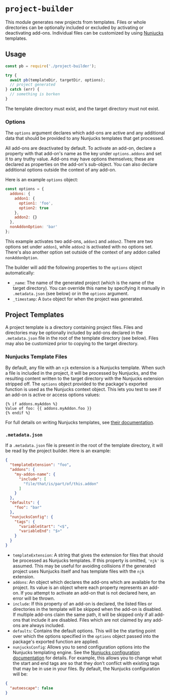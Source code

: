 # `project-builder`
This module generates new projects from templates. Files or whole directories can be optionally included or excluded by activating or deactivating add-ons. Individual files can be customized by using [Nunjucks](https://mozilla.github.io/nunjucks/) templates.

## Usage
```js
const pb = require('./project-builder');

try {
  await pb(templateDir, targetDir, options);
  // project generated
} catch (err) {
  // something is borken
}
```

The template directory must exist, and the target directory must not exist.

### Options
The `options` argument declares which add-ons are active and any additional data that should be provided to any Nunjucks templates that get processed.

All add-ons are deactivated by default. To activate an add-on, declare a property with that add-on's name as the key under `options.addons` and set it to any truthy value. Add-ons may have options themselves; these are declared as properties on the add-on's sub-object. You can also declare additional options outside the context of any add-on.

Here is an example `options` object:

```js
const options = {
  addons: {
    addon1: {
      option1: 'foo',
      option2: true
    },
    addon2: {}
  },
  nonAddonOption: 'bar'
};
```

This example activates two add-ons, `addon1` and `addon2`. There are two options set under `addon1`, while `addon2` is activated with no options set. There's also another option set outside of the context of any addon called `nonAddonOption`.

The builder will add the following properties to the `options` object automatically:
- `_name`: The name of the generated project (which is the name of the target directory). You can override this name by specifying it manually in `.metadata.json` (see below) or in the `options` argument.
- `_timestamp`: A `Date` object for when the project was generated.

## Project Templates
A project template is a directory containing project files. Files and directories may be optionally included by add-ons declared in the `.metadata.json` file in the root of the template directory (see below). Files may also be customized prior to copying to the target directory.

### Nunjucks Template Files
By default, any file with an `njk` extension is a Nunjucks template. When such a file is included in the project, it will be processed by Nunjucks, and the resulting content written to the target directory with the Nunjucks extension stripped off. The `options` object provided to the package's exported function is used as the Nunjucks context object. This lets you test to see if an add-on is active or access options values:

```
{% if addons.myAddon %}
Value of foo: {{ addons.myAddon.foo }}
{% endif %}
```

For full details on writing Nunjucks templates, see [their documentation](https://mozilla.github.io/nunjucks/templating.html).

### `.metadata.json`
If a `.metadata.json` file is present in the root of the template directory, it will be read by the project builder. Here is an example:

```json
{
  "templateExtension": "foo",
  "addons": {
    "my-addon-name": {
      "include": [
        "file/that/is/part/of/this.addon"
      ]
    }
  },
  "defaults": {
    "foo": "bar"
  },
  "nunjucksConfig": {
    "tags": {
      "variableStart": "<$",
      "variableEnd": "$>"
    }
  }
}
```

- `templateExtension`: A string that gives the extension for files that should be processed as Nunjucks templates. If this property is omitted, `'njk'` is assumed. This may be useful for avoiding collisions if the generated project uses Nunjucks itself and has template files with the `njk` extension.
- `addons`: An object which declares the add-ons which are available for the project. Its value is an object where each property represents an add-on. If you attempt to activate an add-on that is not declared here, an error will be thrown.
- `include`: If this property of an add-on is declared, the listed files or directories in the template will be skipped when the add-on is disabled. If multiple add-ons claim the same path, it will be skipped only if all add-ons that include it are disabled. Files which are not claimed by any add-ons are always included.
- `defaults`: Contains the default options. This will be the starting point over which the options specified in the `options` object passed into the package's exported function are applied.
- `nunjucksConfig`: Allows you to send configuration options into the Nunjucks templating engine. See the [Nunjucks configuration documentation](https://mozilla.github.io/nunjucks/api.html#configure) for details. For example, this allows you to change what the start and end tags are so that they don't conflict with existing tags that may be in use in your files. By default, the Nunjucks configuration will be:

```json
{
  "autoescape": false
}
```
